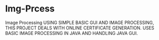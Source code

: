 # Img-Prcess
Image Processing 
USING SIMPLE BASIC GUI AND IMAGE PROCESSING, THIS PROJECT DEALS WITH ONLINE CERTIFICATE GENERATION.
USES BASIC IMAGE PROCESSING IN JAVA AND HANDLING JAVA GUI.
